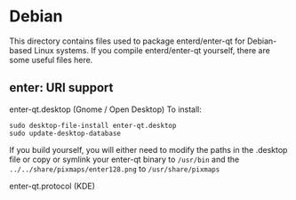 
Debian
====================
This directory contains files used to package enterd/enter-qt
for Debian-based Linux systems. If you compile enterd/enter-qt yourself, there are some useful files here.

## enter: URI support ##


enter-qt.desktop  (Gnome / Open Desktop)
To install:

	sudo desktop-file-install enter-qt.desktop
	sudo update-desktop-database

If you build yourself, you will either need to modify the paths in
the .desktop file or copy or symlink your enter-qt binary to `/usr/bin`
and the `../../share/pixmaps/enter128.png` to `/usr/share/pixmaps`

enter-qt.protocol (KDE)

